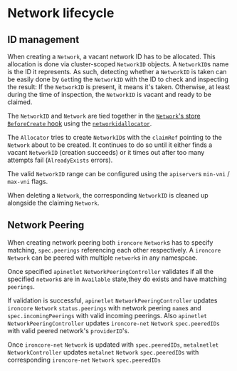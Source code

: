 # Network lifecycle

## ID management

When creating a `Network`, a vacant network ID has to be allocated.
This allocation is done via cluster-scoped `NetworkID` objects.
A `NetworkID`s name is the ID it represents. As such, detecting whether
a `NetworkID` is taken can be easily done by `Get`ting the `NetworkID`
with the ID to check and inspecting the result: If the `NetworkID` is
present, it means it's taken. Otherwise, at least during the time of
inspection, the `NetworkID` is vacant and ready to be claimed.

The `NetworkID` and `Network` are tied together in the
[`Network`'s store `BeforeCreate` hook](../../internal/registry/network/storage.go) using
the [`networkidallocator`](../../internal/registry/network/networkidallocator/networkidallocator.go).

The `Allocator` tries to create `NetworkID`s with the `claimRef` pointing
to the `Network` about to be created. It continues to do so until it either
finds a vacant `NetworkID` (creation succeeds) or it times out after too
many attempts fail (`AlreadyExists` errors).

The valid `NetworkID` range can be configured using the `apiserver`s
`min-vni` / `max-vni` flags.

When deleting a `Network`, the corresponding `NetworkID` is cleaned up
alongside the claiming `Network`.

## Network Peering

When creating network peering both `ironcore` `Network`s has to specify matching, 
`spec.peerings` referencing each other respectively. A `ironcore` `Network` can be peered with 
multiple `network`s in any namespcae.

Once specified `apinetlet` `NetworkPeeringController` validates if all the specified `network`s are in 
`Available` state,they do exists and have matching `peerings`. 

If validation is successful, `apinetlet` `NetworkPeeringController` updates `ironcore` `Network` 
`status.peerings` with network peering `name`s and `spec.incomingPeerings` with valid 
incoming peerings. Also `apinetlet` `NetworkPeeringController` updates `ironcore-net` `Network` 
`spec.peeredIDs` with valid peered network's `providerID`'s.

Once `ironcore-net` `Network` is updated with `spec.peeredIDs`, `metalnetlet` `NetworkController` 
updates `metalnet` `Network` `spec.peeredIDs` with corresponding `ironcore-net` `Network` `spec.peeredIDs`